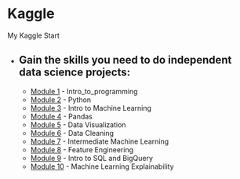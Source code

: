 # Kaggle
My Kaggle Start

- ## Gain the skills you need to do independent data science projects:
  - [Module 1](https://github.com/RuiFSP/Kaggle/tree/main/Intro_to_Programming) - Intro_to_programming        
  - [Module 2](https://github.com/RuiFSP/Kaggle/tree/main/Python) - Python 
  - [Module 3](https://github.com/RuiFSP/Kaggle/tree/main/Intro_to_Machine_Learning) - Intro to Machine Learning
  - [Module 4](https://github.com/RuiFSP/Kaggle/tree/main/Pandas) - Pandas
  - [Module 5](https://github.com/RuiFSP/Kaggle/tree/main/Data_Visualization) - Data Visualization
  - [Module 6](https://github.com/RuiFSP/Kaggle/tree/main/Data_Cleaning) - Data Cleaning
  - [Module 7](https://github.com/RuiFSP/Kaggle/tree/main/Intermediate_Machine_Learning) - Intermediate Machine Learning
  - [Module 8](https://github.com/RuiFSP/Kaggle/tree/main/Feature_Engineering) - Feature Engineering
  - [Module 9](https://github.com/RuiFSP/Kaggle/tree/main/Intro_to_SQL) - Intro to SQL and BigQuery
  - [Module 10](https://github.com/RuiFSP/Kaggle/tree/main/Machine_Learning_Explainability) - Machine Learning Explainability